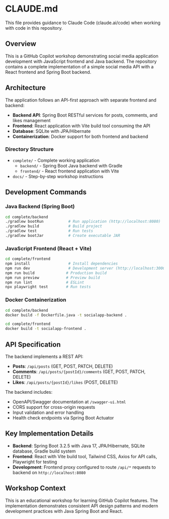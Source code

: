 # CLAUDE.md

This file provides guidance to Claude Code (claude.ai/code) when working with code in this repository.

## Overview

This is a GitHub Copilot workshop demonstrating social media application development with JavaScript frontend and Java backend. The repository contains a complete implementation of a simple social media API with a React frontend and Spring Boot backend.

## Architecture

The application follows an API-first approach with separate frontend and backend:

- **Backend API**: Spring Boot RESTful services for posts, comments, and likes management
- **Frontend**: React application with Vite build tool consuming the API
- **Database**: SQLite with JPA/Hibernate
- **Containerization**: Docker support for both frontend and backend

### Directory Structure

- `complete/` - Complete working application
  - `backend/` - Spring Boot Java backend with Gradle
  - `frontend/` - React frontend application with Vite
- `docs/` - Step-by-step workshop instructions

## Development Commands

### Java Backend (Spring Boot)
```bash
cd complete/backend
./gradlew bootRun           # Run application (http://localhost:8080)
./gradlew build             # Build project
./gradlew test              # Run tests
./gradlew bootJar           # Create executable JAR
```

### JavaScript Frontend (React + Vite)
```bash
cd complete/frontend
npm install                 # Install dependencies
npm run dev                 # Development server (http://localhost:3000)
npm run build              # Production build
npm run preview            # Preview build
npm run lint               # ESLint
npx playwright test        # Run tests
```

### Docker Containerization
```bash
cd complete/backend
docker build -f Dockerfile.java -t socialapp-backend .

cd complete/frontend
docker build -t socialapp-frontend .
```

## API Specification

The backend implements a REST API:

- **Posts**: `/api/posts` (GET, POST, PATCH, DELETE)
- **Comments**: `/api/posts/{postId}/comments` (GET, POST, PATCH, DELETE)
- **Likes**: `/api/posts/{postId}/likes` (POST, DELETE)

The backend includes:
- OpenAPI/Swagger documentation at `/swagger-ui.html`
- CORS support for cross-origin requests
- Input validation and error handling
- Health check endpoints via Spring Boot Actuator

## Key Implementation Details

- **Backend**: Spring Boot 3.2.5 with Java 17, JPA/Hibernate, SQLite database, Gradle build system
- **Frontend**: React with Vite build tool, Tailwind CSS, Axios for API calls, Playwright for testing
- **Development**: Frontend proxy configured to route `/api/*` requests to backend on `http://localhost:8080`

## Workshop Context

This is an educational workshop for learning GitHub Copilot features. The implementation demonstrates consistent API design patterns and modern development practices with Java Spring Boot and React.